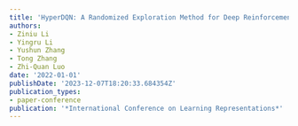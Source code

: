 ```yaml
---
title: 'HyperDQN: A Randomized Exploration Method for Deep Reinforcement Learning'
authors:
- Ziniu Li
- Yingru Li
- Yushun Zhang
- Tong Zhang
- Zhi-Quan Luo
date: '2022-01-01'
publishDate: '2023-12-07T18:20:33.684354Z'
publication_types:
- paper-conference
publication: '*International Conference on Learning Representations*'
---
```

